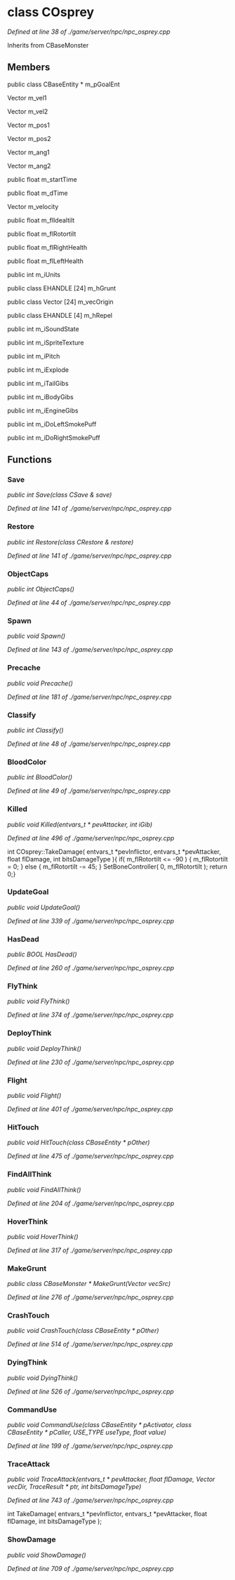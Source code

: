 # class COsprey

*Defined at line 38 of ./game/server/npc/npc_osprey.cpp*

Inherits from CBaseMonster



## Members

public class CBaseEntity * m_pGoalEnt

Vector m_vel1

Vector m_vel2

Vector m_pos1

Vector m_pos2

Vector m_ang1

Vector m_ang2

public float m_startTime

public float m_dTime

Vector m_velocity

public float m_flIdealtilt

public float m_flRotortilt

public float m_flRightHealth

public float m_flLeftHealth

public int m_iUnits

public class EHANDLE [24] m_hGrunt

public class Vector [24] m_vecOrigin

public class EHANDLE [4] m_hRepel

public int m_iSoundState

public int m_iSpriteTexture

public int m_iPitch

public int m_iExplode

public int m_iTailGibs

public int m_iBodyGibs

public int m_iEngineGibs

public int m_iDoLeftSmokePuff

public int m_iDoRightSmokePuff



## Functions

### Save

*public int Save(class CSave & save)*

*Defined at line 141 of ./game/server/npc/npc_osprey.cpp*

### Restore

*public int Restore(class CRestore & restore)*

*Defined at line 141 of ./game/server/npc/npc_osprey.cpp*

### ObjectCaps

*public int ObjectCaps()*

*Defined at line 44 of ./game/server/npc/npc_osprey.cpp*

### Spawn

*public void Spawn()*

*Defined at line 143 of ./game/server/npc/npc_osprey.cpp*

### Precache

*public void Precache()*

*Defined at line 181 of ./game/server/npc/npc_osprey.cpp*

### Classify

*public int Classify()*

*Defined at line 48 of ./game/server/npc/npc_osprey.cpp*

### BloodColor

*public int BloodColor()*

*Defined at line 49 of ./game/server/npc/npc_osprey.cpp*

### Killed

*public void Killed(entvars_t * pevAttacker, int iGib)*

*Defined at line 496 of ./game/server/npc/npc_osprey.cpp*

int COsprey::TakeDamage( entvars_t *pevInflictor, entvars_t *pevAttacker, float flDamage, int bitsDamageType ){	if( m_flRotortilt <= -90 )	{		m_flRotortilt = 0;	}	else	{		m_flRotortilt -= 45;	}	SetBoneController( 0, m_flRotortilt );	return 0;}

### UpdateGoal

*public void UpdateGoal()*

*Defined at line 339 of ./game/server/npc/npc_osprey.cpp*

### HasDead

*public BOOL HasDead()*

*Defined at line 260 of ./game/server/npc/npc_osprey.cpp*

### FlyThink

*public void FlyThink()*

*Defined at line 374 of ./game/server/npc/npc_osprey.cpp*

### DeployThink

*public void DeployThink()*

*Defined at line 230 of ./game/server/npc/npc_osprey.cpp*

### Flight

*public void Flight()*

*Defined at line 401 of ./game/server/npc/npc_osprey.cpp*

### HitTouch

*public void HitTouch(class CBaseEntity * pOther)*

*Defined at line 475 of ./game/server/npc/npc_osprey.cpp*

### FindAllThink

*public void FindAllThink()*

*Defined at line 204 of ./game/server/npc/npc_osprey.cpp*

### HoverThink

*public void HoverThink()*

*Defined at line 317 of ./game/server/npc/npc_osprey.cpp*

### MakeGrunt

*public class CBaseMonster * MakeGrunt(Vector vecSrc)*

*Defined at line 276 of ./game/server/npc/npc_osprey.cpp*

### CrashTouch

*public void CrashTouch(class CBaseEntity * pOther)*

*Defined at line 514 of ./game/server/npc/npc_osprey.cpp*

### DyingThink

*public void DyingThink()*

*Defined at line 526 of ./game/server/npc/npc_osprey.cpp*

### CommandUse

*public void CommandUse(class CBaseEntity * pActivator, class CBaseEntity * pCaller, USE_TYPE useType, float value)*

*Defined at line 199 of ./game/server/npc/npc_osprey.cpp*

### TraceAttack

*public void TraceAttack(entvars_t * pevAttacker, float flDamage, Vector vecDir, TraceResult * ptr, int bitsDamageType)*

*Defined at line 743 of ./game/server/npc/npc_osprey.cpp*

 int TakeDamage( entvars_t *pevInflictor, entvars_t *pevAttacker, float flDamage, int bitsDamageType );

### ShowDamage

*public void ShowDamage()*

*Defined at line 709 of ./game/server/npc/npc_osprey.cpp*



